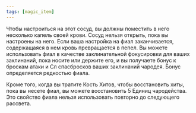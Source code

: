 ```yaml
---
tags: [magic_item]
---
```


Чтобы настроиться на этот сосуд, вы должны поместить в него несколько капель своей крови. Сосуд нельзя открыть, пока вы настроены на него. Если ваша настройка на фиал заканчивается, содержащаяся в нем кровь превращается в пепел. Вы можете использовать фиал в качестве заклинательной фокусировки для ваших заклинаний, пока носите или держите его, и вы получаете бонус к броскам атаки и Сл спасбросков ваших заклинаний чародея. Бонус определяется редкостью фиала.

Кроме того, когда вы тратите Кость Хитов, чтобы восстановить хиты, пока вы несете фиал, вы можете восстановить 5 Единиц чародейства. Это свойство фиала нельзя использовать повторно до следующего рассвета.
